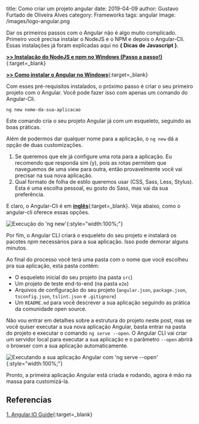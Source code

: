 title: Como criar um projeto angular
date: 2019-04-09
author: Gustavo Furtado de Oliveira Alves
category: Frameworks
tags: angular
image: /images/logo-angular.png

Dar os primeiros passos com o Angular não é algo muito complicado.
Primeiro você precisa instalar o NodeJS e o NPM e depois o Angular-Cli.
Essas instalações já foram explicadas aqui no **{ Dicas de Javascript }**.

[**>> Instalação do NodeJS e npm no Windows (Passo a passo!)**](https://dicasdejavascript.com.br/instalacao-do-nodejs-e-npm-no-windows-passo-a-passo/){:target=\_blank}

[**>> Como instalar o Angular no Windows**](https://dicasdejavascript.com.br/como-instalar-o-angular-no-windows/){:target=\_blank}

Com esses pré-requisitos instalados, o próximo passo é criar o seu primeiro projeto com o Angular.
Você pode fazer isso com apenas um comando do Angular-Cli.

```
ng new nome-da-sua-aplicacao
```

Este comando cria o seu projeto Angular já com um esqueleto, seguindo as boas práticas.

Além de podermos dar qualquer nome para a aplicação, o `ng new` dá a opção de duas customizações.

1. Se queremos que ele já configure uma rota para a aplicação. Eu recomendo que responda sim (y), pois as rotas permitem que naveguemos de uma view para outra, então provavelmente você vai precisar na sua nova aplicação.
2. Qual formato de folha de estilo queremos usar (CSS, Sass, Less, Stylus). Esta é uma escolha pessoal, eu gosto do Sass, mas vai da sua preferência.

E claro, o Angular-Cli é em [**inglês**](https://dicasdeprogramacao.com.br/quer-ser-programador-aprenda-ingles/){:target=\_blank}. Veja abaixo, como o angular-cli oferece essas opções.

![Execução do 'ng new'](/images/ng-new-options.gif){:style="width:100%;"}

Por fim, o Angular CLI criará o esqueleto do seu projeto e instalará os pacotes _npm_ necessários para a sua aplicação. Isso pode demorar alguns minutos.

Ao final do processo você terá uma pasta com o nome que você escolheu pra sua aplicação, esta pasta contém:

- O esqueleto inicial do seu projeto (na pasta `src`)
- Um projeto de teste end-to-end (na pasta `e2e`)
- Arquivos de configuração do seu projeto (`angular.json`, `package.json`, `tsconfig.json`, `tslint.json` e `.gitignore`)
- Um `README.md` para você descrever a sua aplicação seguindo as prática da comunidade open source.

Não vou entrar em detalhes sobre a estrutura do projeto neste post, mas se você quiser executar a sua nova aplicação Angular, basta entrar na pasta do projeto e executar o comando `ng serve --open`.
O Angular CLI vai criar um servidor local para executar a sua aplicação e o parâmetro `--open` abrirá o browser com a sua aplicação automaticamente.

![Executando a sua aplicação Angular com 'ng serve --open'](/images/ng-serve--open.gif){:style="width:100%;"}

Pronto, a primeira aplicação Angular está criada e rodando, agora é mão na massa para customizá-la.

## Referencias

[1. Angular.IO Guide](https://angular.io/guide/quickstart){:target=\_blank}